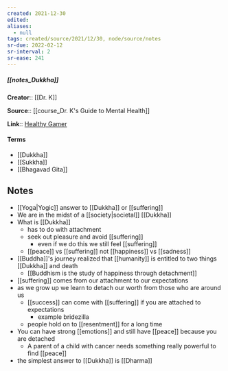 ```yaml
---
created: 2021-12-30 
edited: 
aliases:
  - null
tags: created/source/2021/12/30, node/source/notes
sr-due: 2022-02-12
sr-interval: 2
sr-ease: 241
---
```


##### [[notes_Dukkha]]
**Creator**:: [[Dr. K]]
 
**Source**:: [[course_Dr. K's Guide to Mental Health]]

**Link**:: [Healthy Gamer](https://coaching.healthygamer.gg/guide/lessons/dukkha)

#### Terms
- [[Dukkha]]
- [[Sukkha]]
- [[Bhagavad Gita]]

## Notes
- [[Yoga|Yogic]] answer to [[Dukkha]] or [[suffering]]
- We are in the midst of a [[society|societal]] [[Dukkha]]
- What is [[Dukkha]]
	- has to do with attachment
	- seek out pleasure and avoid [[suffering]]
		- even if we do this we still feel [[suffering]]
	- [[peace]] vs [[suffering]] not [[happiness]] vs [[sadness]]
- [[Buddha]]'s journey realized that [[humanity]] is entitled to two things [[Dukkha]] and death
	- [[Buddhism is the study of happiness through detachment]]
- [[suffering]] comes from our attachment to our expectations
- as we grow up we learn to detach our worth from those who are around us
	- [[success]] can come with [[suffering]] if you are attached to expectations
		- example bridezilla
	- people hold on to [[resentment]] for a long time
- You can have strong [[emotions]] and still have [[peace]] because you are detached	
	- A parent of a child with cancer needs something really powerful to find [[peace]]
- the simplest answer to [[Dukkha]] is [[Dharma]]